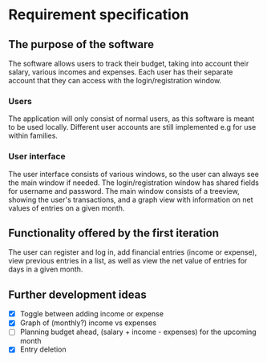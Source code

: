 # Requirement specification

## The purpose of the software

The software allows users to track their budget, taking into account their salary, various incomes and expenses.
Each user has their separate account that they can access with the login/registration window.

### Users

The application will only consist of normal users, as this software is meant to be used locally. Different user accounts
are still implemented e.g for use within families.

### User interface

The user interface consists of various windows, so the user can always see the main window if needed.
The login/registration window has shared fields for username and password. The main window consists of a treeview,
showing
the user's transactions, and a graph view with information on net values of entries on a given month.

## Functionality offered by the first iteration

The user can register and log in, add financial entries (income or expense), view previous entries in a list, as well as view the net value of entries for days in a given month.

## Further development ideas

- [x] Toggle between adding income or expense
- [x] Graph of (monthly?) income vs expenses
- [ ] Planning budget ahead, (salary + income - expenses) for the upcoming month
- [x] Entry deletion
